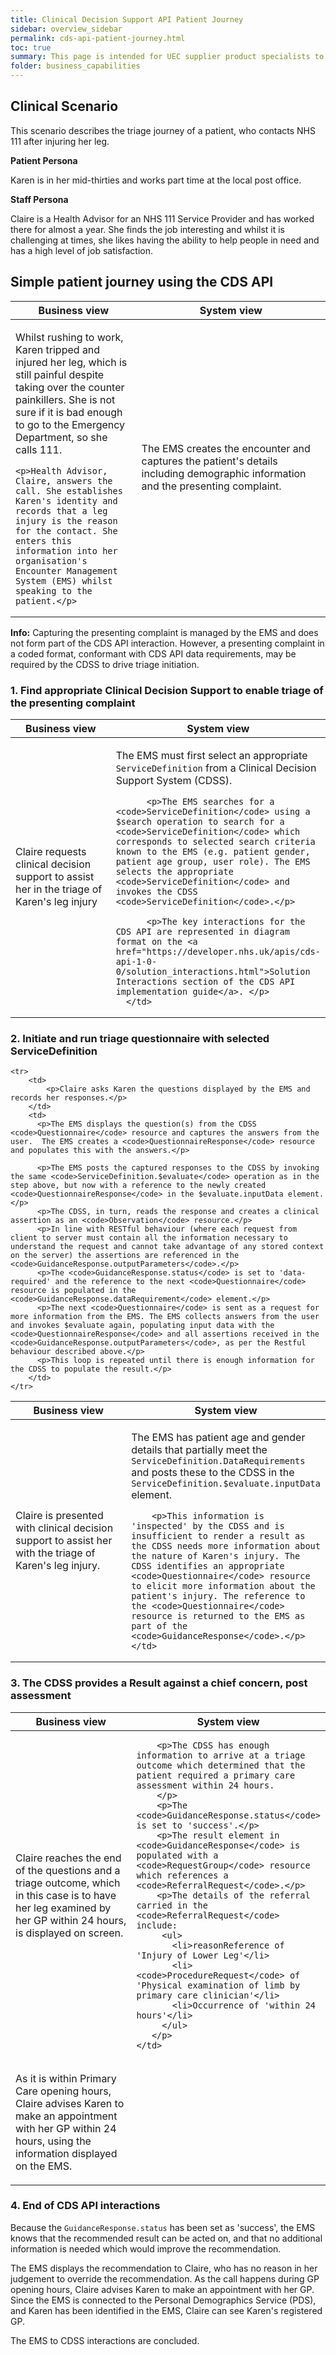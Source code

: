 ```yaml
---
title: Clinical Decision Support API Patient Journey
sidebar: overview_sidebar
permalink: cds-api-patient-journey.html
toc: true
summary: This page is intended for UEC supplier product specialists to understand the business context when adopting the CDS API standard, through an attempt to describe how CDS API FHIR resources and interactions could be used to support a simple patient journey.
folder: business_capabilities
---
```


## Clinical Scenario
This scenario describes the triage journey of a patient, who contacts NHS 111 after injuring her leg.

**Patient Persona** 

Karen is in her mid-thirties and works part time at the local post office.

**Staff Persona**

Claire is a Health Advisor for an NHS 111 Service Provider and has worked there for almost a year. She finds the job interesting and whilst it is challenging at times, she likes having the ability to help people in need and has a high level of job satisfaction.

## Simple patient journey using the CDS API

<table>
    <colgroup>
        <col width="40%" />
        <col width="60%" />
    </colgroup>
    <thead>
      <tr>
        <th>Business view</th>
        <th>System view</th>
    </tr>
</thead>
<tr>
  <td>
    <p>Whilst rushing to work, Karen tripped and injured her leg, which is still painful despite taking over the counter painkillers. She is not sure if it is bad enough to go to the Emergency Department, so she calls 111.</p>

    <p>Health Advisor, Claire, answers the call. She establishes Karen's identity and records that a leg injury is the reason for the contact. She enters this information into her organisation's Encounter Management System (EMS) whilst speaking to the patient.</p>
  </td>
    <td><p>The EMS creates the encounter and captures the patient's details including demographic information and the presenting complaint.</p></td>
</tr>
</table>

<div class="alert alert-info" role="alert">
    <i class="fa fa-info-circle"></i> 
    <b>Info:</b> Capturing the presenting complaint is managed by the EMS and does not form part of the CDS API interaction. However, a presenting complaint in a coded format, conformant with CDS API data requirements, may be required by the CDSS to drive triage initiation.
</div>


### 1. Find appropriate Clinical Decision Support to enable triage of the presenting complaint

<table class="table">
    <colgroup>
        <col width="40%" />
        <col width="60%" />
    </colgroup>
    <thead>
        <tr>
            <th>Business view</th>
            <th>System view</th>
        </tr>
    </thead>
    <tr>
        <td>
          <p>Claire requests clinical decision support to assist her in the triage of Karen's leg injury</p>
      </td>
      <td>        
          <p>The EMS must first select an appropriate <code>ServiceDefinition</code> from a Clinical Decision Support System (CDSS).</p> 
          
          <p>The EMS searches for a <code>ServiceDefinition</code> using a $search operation to search for a <code>ServiceDefinition</code> which corresponds to selected search criteria known to the EMS (e.g. patient gender, patient age group, user role). The EMS selects the appropriate <code>ServiceDefinition</code> and invokes the CDSS <code>ServiceDefinition</code>.</p>

          <p>The key interactions for the CDS API are represented in diagram format on the <a href="https://developer.nhs.uk/apis/cds-api-1-0-0/solution_interactions.html">Solution Interactions section of the CDS API implementation guide</a>. </p>
      </td>
  </tr>
</table>

### 2. Initiate and run triage questionnaire with selected ServiceDefinition

<table class="table">
    <colgroup>
        <col width="40%" />
        <col width="60%" />
    </colgroup>
    <thead>
        <tr>
            <th>Business view</th>
            <th>System view</th>
        </tr>
    </thead>
    <tr>
        <td>
          <p>Claire is presented with clinical decision support to assist her with the triage of Karen's leg injury.</p>
      </td>
      <td>
        <p>The EMS has patient age and gender details that partially meet the <code>ServiceDefinition.DataRequirements</code> and posts these to the CDSS in the <code>ServiceDefinition.$evaluate.inputData</code> element.</p>

        <p>This information is 'inspected' by the CDSS and is insufficient to render a result as the CDSS needs more information about the nature of Karen's injury. The CDSS identifies an appropriate <code>Questionnaire</code> resource to elicit more information about the patient's injury. The reference to the <code>Questionnaire</code> resource is returned to the EMS as part of the <code>GuidanceResponse</code>.</p>
    </td>
  </tr>

    <tr>
        <td>
            <p>Claire asks Karen the questions displayed by the EMS and records her responses.</p>
        </td>
        <td>
          <p>The EMS displays the question(s) from the CDSS <code>Questionnaire</code> resource and captures the answers from the user.  The EMS creates a <code>QuestionnaireResponse</code> resource and populates this with the answers.</p>

          <p>The EMS posts the captured responses to the CDSS by invoking the same <code>ServiceDefinition.$evaluate</code> operation as in the step above, but now with a reference to the newly created <code>QuestionnaireResponse</code> in the $evaluate.inputData element.</p> 
          <p>The CDSS, in turn, reads the response and creates a clinical assertion as an <code>Observation</code> resource.</p> 
          <p>In line with RESTful behaviour (where each request from client to server must contain all the information necessary to understand the request and cannot take advantage of any stored context on the server) the assertions are referenced in the <code>GuidanceResponse.outputParameters</code>.</p> 
          <p>The <code>GuidanceResponse.status</code> is set to 'data-required' and the reference to the next <code>Questionnaire</code> resource is populated in the <code>GuidanceResponse.dataRequirement</code> element.</p>  
          <p>The next <code>Questionnaire</code> is sent as a request for more information from the EMS. The EMS collects answers from the user and invokes $evaluate again, populating input data with the <code>QuestionnaireResponse</code> and all assertions received in the <code>GuidanceResponse.outputParameters</code>, as per the Restful behaviour described above.</p>
          <p>This loop is repeated until there is enough information for the CDSS to populate the result.</p> 
        </td>
    </tr>
</table>

### 3. The CDSS provides a Result against a chief concern, post assessment

<table class="table">
    <colgroup>
        <col width="40%" />
        <col width="60%" />
    </colgroup>
    <thead>
        <tr>
            <th>Business view</th>
            <th>System view</th>
        </tr>
    </thead>
    <tr>
        <td>
          <p>Claire reaches the end of the questions and a triage outcome, which in this case is to have her leg examined by her GP within 24 hours, is displayed on screen.</p>
      </td>
      <td>

        <p>The CDSS has enough information to arrive at a triage outcome which determined that the patient required a primary care assessment within 24 hours.
        </p> 
        <p>The <code>GuidanceResponse.status</code> is set to 'success'.</p>
        <p>The result element in <code>GuidanceResponse</code> is populated with a <code>RequestGroup</code> resource which references a <code>ReferralRequest</code>.</p>
        <p>The details of the referral carried in the <code>ReferralRequest</code> include:
         <ul>
           <li>reasonReference of 'Injury of Lower Leg'</li>
           <li><code>ProcedureRequest</code> of 'Physical examination of limb by primary care clinician'</li>
           <li>Occurrence of 'within 24 hours'</li>
         </ul>
       </p>
    </td> 
</tr>
<tr>
    <td>
        <p>As it is within Primary Care opening hours, Claire advises Karen to make an appointment with her GP within 24 hours, using the information displayed on the EMS.</p>
    </td>
    <td>
    </td>
</tr>
</table>


### 4. End of CDS API interactions

<p>Because the <code>GuidanceResponse.status</code> has been set as 'success', the EMS knows that the recommended result can be acted on, and that no additional information is needed which would improve the recommendation.</p>

<p>The EMS displays the recommendation to Claire, who has no reason in her judgement to override the recommendation.  As the call happens during GP opening hours, Claire advises Karen to make an appointment with her GP.  Since the EMS is connected to the Personal Demographics Service (PDS), and Karen has been identified in the EMS, Claire can see Karen's registered GP.</p>

<p>The EMS to CDSS interactions are concluded.</p>

